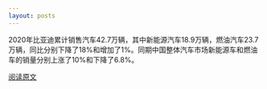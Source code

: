 ```yaml
---
layout: posts
---
```

2020年比亚迪累计销售汽车42.7万辆，其中新能源汽车18.9万辆，燃油汽车23.7万辆，同比分别下降了18%和增加了1%。同期中国整体汽车市场新能源车和燃油车的销量分别上涨了10%和下降了6.8%。



[阅读原文](https://m.huxiu.com/article/418107.html)